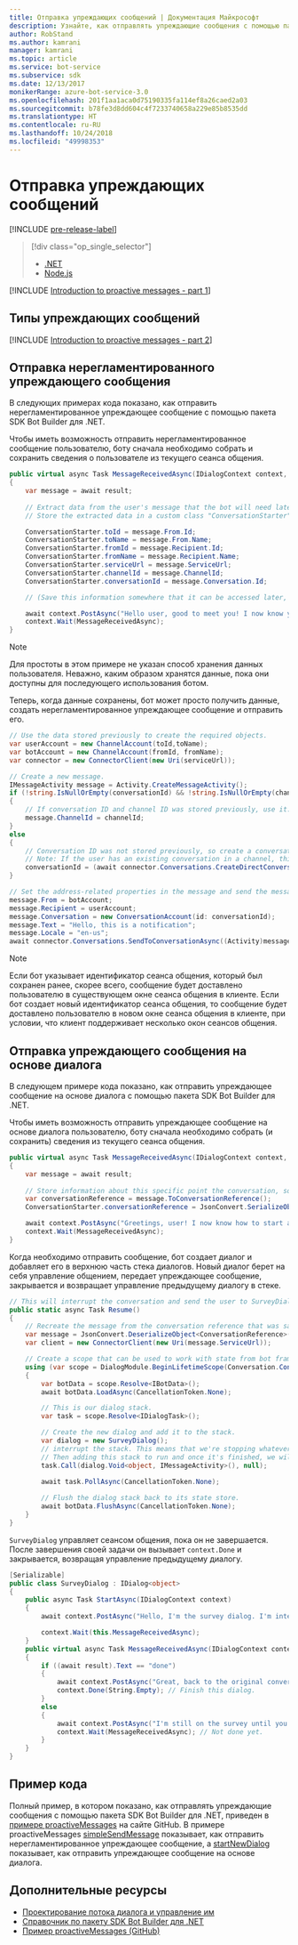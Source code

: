 ```yaml
---
title: Отправка упреждающих сообщений | Документация Майкрософт
description: Узнайте, как отправлять упреждающие сообщения с помощью пакета SDK Bot Builder для .NET.
author: RobStand
ms.author: kamrani
manager: kamrani
ms.topic: article
ms.service: bot-service
ms.subservice: sdk
ms.date: 12/13/2017
monikerRange: azure-bot-service-3.0
ms.openlocfilehash: 201f1aa1aca0d75190335fa114ef8a26caed2a03
ms.sourcegitcommit: b78fe3d8dd604c4f7233740658a229e85b8535dd
ms.translationtype: HT
ms.contentlocale: ru-RU
ms.lasthandoff: 10/24/2018
ms.locfileid: "49998353"
---
```

# <a name="send-proactive-messages"></a>Отправка упреждающих сообщений

[!INCLUDE [pre-release-label](../includes/pre-release-label-v3.md)]

> [!div class="op_single_selector"]
> - [.NET](../dotnet/bot-builder-dotnet-proactive-messages.md)
> - [Node.js](../nodejs/bot-builder-nodejs-proactive-messages.md)

[!INCLUDE [Introduction to proactive messages - part 1](../includes/snippet-proactive-messages-intro-1.md)]

## <a name="types-of-proactive-messages"></a>Типы упреждающих сообщений 

[!INCLUDE [Introduction to proactive messages - part 2](../includes/snippet-proactive-messages-intro-2.md)]

## <a name="send-an-ad-hoc-proactive-message"></a>Отправка нерегламентированного упреждающего сообщения

В следующих примерах кода показано, как отправить нерегламентированное упреждающее сообщение с помощью пакета SDK Bot Builder для .NET.

Чтобы иметь возможность отправить нерегламентированное сообщение пользователю, боту сначала необходимо собрать и сохранить сведения о пользователе из текущего сеанса общения. 

```cs
public virtual async Task MessageReceivedAsync(IDialogContext context, IAwaitable<IMessageActivity> result)
{
    var message = await result;
    
    // Extract data from the user's message that the bot will need later to send an ad hoc message to the user. 
    // Store the extracted data in a custom class "ConversationStarter" (not shown here).

    ConversationStarter.toId = message.From.Id;
    ConversationStarter.toName = message.From.Name;
    ConversationStarter.fromId = message.Recipient.Id;
    ConversationStarter.fromName = message.Recipient.Name;
    ConversationStarter.serviceUrl = message.ServiceUrl;
    ConversationStarter.channelId = message.ChannelId;
    ConversationStarter.conversationId = message.Conversation.Id;

    // (Save this information somewhere that it can be accessed later, such as in a database.)

    await context.PostAsync("Hello user, good to meet you! I now know your address and can send you notifications in the future.");
    context.Wait(MessageReceivedAsync);
}
```
> [!NOTE]
> Для простоты в этом примере не указан способ хранения данных пользователя. Неважно, каким образом хранятся данные, пока они доступны для последующего использования ботом.

Теперь, когда данные сохранены, бот может просто получить данные, создать нерегламентированное упреждающее сообщение и отправить его. 

```cs
// Use the data stored previously to create the required objects.
var userAccount = new ChannelAccount(toId,toName);
var botAccount = new ChannelAccount(fromId, fromName);
var connector = new ConnectorClient(new Uri(serviceUrl));

// Create a new message.
IMessageActivity message = Activity.CreateMessageActivity();
if (!string.IsNullOrEmpty(conversationId) && !string.IsNullOrEmpty(channelId))  
{
    // If conversation ID and channel ID was stored previously, use it.
    message.ChannelId = channelId;
}
else
{
    // Conversation ID was not stored previously, so create a conversation. 
    // Note: If the user has an existing conversation in a channel, this will likely create a new conversation window.
    conversationId = (await connector.Conversations.CreateDirectConversationAsync( botAccount, userAccount)).Id;
}

// Set the address-related properties in the message and send the message.
message.From = botAccount;
message.Recipient = userAccount;
message.Conversation = new ConversationAccount(id: conversationId);
message.Text = "Hello, this is a notification";
message.Locale = "en-us";
await connector.Conversations.SendToConversationAsync((Activity)message);
```

> [!NOTE]
> Если бот указывает идентификатор сеанса общения, который был сохранен ранее, скорее всего, сообщение будет доставлено пользователю в существующем окне сеанса общения в клиенте. Если бот создает новый идентификатор сеанса общения, то сообщение будет доставлено пользователю в новом окне сеанса общения в клиенте, при условии, что клиент поддерживает несколько окон сеансов общения. 

## <a name="send-a-dialog-based-proactive-message"></a>Отправка упреждающего сообщения на основе диалога

В следующем примере кода показано, как отправить упреждающее сообщение на основе диалога с помощью пакета SDK Bot Builder для .NET.

Чтобы иметь возможность отправить упреждающее сообщение на основе диалога пользователю, боту сначала необходимо собрать (и сохранить) сведения из текущего сеанса общения. 

```cs
public virtual async Task MessageReceivedAsync(IDialogContext context, IAwaitable<IMessageActivity> result)
{
    var message = await result;
    
    // Store information about this specific point the conversation, so that the bot can resume this conversation later.
    var conversationReference = message.ToConversationReference();
    ConversationStarter.conversationReference = JsonConvert.SerializeObject(conversationReference);

    await context.PostAsync("Greetings, user! I now know how to start a proactive message to you."); 
    context.Wait(MessageReceivedAsync);
}
```

Когда необходимо отправить сообщение, бот создает диалог и добавляет его в верхнюю часть стека диалогов. Новый диалог берет на себя управление общением, передает упреждающее сообщение, закрывается и возвращает управление предыдущему диалогу в стеке. 

```cs
// This will interrupt the conversation and send the user to SurveyDialog, then wait until that's done 
public static async Task Resume() 
{
    // Recreate the message from the conversation reference that was saved previously.
    var message = JsonConvert.DeserializeObject<ConversationReference>(conversationReference).GetPostToBotMessage(); 
    var client = new ConnectorClient(new Uri(message.ServiceUrl));

    // Create a scope that can be used to work with state from bot framework.
    using (var scope = DialogModule.BeginLifetimeScope(Conversation.Container, message))
    {
        var botData = scope.Resolve<IBotData>();
        await botData.LoadAsync(CancellationToken.None);

        // This is our dialog stack.
        var task = scope.Resolve<IDialogTask>();

        // Create the new dialog and add it to the stack.
        var dialog = new SurveyDialog();
        // interrupt the stack. This means that we're stopping whatever conversation that is currently happening with the user
        // Then adding this stack to run and once it's finished, we will be back to the original conversation
        task.Call(dialog.Void<object, IMessageActivity>(), null);
        
        await task.PollAsync(CancellationToken.None);

        // Flush the dialog stack back to its state store.
        await botData.FlushAsync(CancellationToken.None);        
    }
}
```
`SurveyDialog` управляет сеансом общения, пока он не завершается. После завершения своей задачи он вызывает `context.Done` и закрывается, возвращая управление предыдущему диалогу. 

```cs
[Serializable]
public class SurveyDialog : IDialog<object>
{
    public async Task StartAsync(IDialogContext context)
    {
        await context.PostAsync("Hello, I'm the survey dialog. I'm interrupting your conversation to ask you a question. Type \"done\" to resume");

        context.Wait(this.MessageReceivedAsync);
    }
    public virtual async Task MessageReceivedAsync(IDialogContext context, IAwaitable<IMessageActivity> result)
    {
        if ((await result).Text == "done")
        {
            await context.PostAsync("Great, back to the original conversation!");
            context.Done(String.Empty); // Finish this dialog.
        }
        else
        {
            await context.PostAsync("I'm still on the survey until you type \"done\"");
            context.Wait(MessageReceivedAsync); // Not done yet.
        }
    }
}
```

## <a name="sample-code"></a>Пример кода

Полный пример, в котором показано, как отправлять упреждающие сообщения с помощью пакета SDK Bot Builder для .NET, приведен в <a href="https://aka.ms/proactive-messaging-cs-v3 " target="_blank">примере proactiveMessages</a> на сайте GitHub. В примере proactiveMessages <a href="https://aka.ms/proactive-sendmessage-cs-v3 " target="_blank">simpleSendMessage</a> показывает, как отправить нерегламентированное упреждающее сообщение, а <a href="https://aka.ms/proactive-newdialog-cs-v3 " target="_blank">startNewDialog</a> показывает, как отправить упреждающее сообщение на основе диалога. 

## <a name="additional-resources"></a>Дополнительные ресурсы

- [Проектирование потока диалога и управление им](../bot-service-design-conversation-flow.md)
- <a href="/dotnet/api/?view=botbuilder-3.11.0" target="_blank">Справочник по пакету SDK Bot Builder для .NET</a>
- <a href="https://github.com/Microsoft/BotBuilder-Samples/tree/master/CSharp/core-proactiveMessages" target="_blank">Пример proactiveMessages (GitHub)</a>

